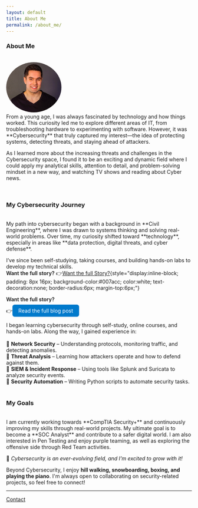 ```yaml
---
layout: default
title: About Me
permalink: /about_me/
---
```


### **About Me**

<br>
<img src="/assets/IMG_20220307_112617.jpg" width="150px" style="border-radius: 50%;" alt="James">

<br>
From a young age, I was always fascinated by technology and how things worked. This curiosity led me to explore different areas of IT, from troubleshooting hardware to experimenting with software. However, it was **Cybersecurity** that truly captured my interest—the idea of protecting systems, detecting threats, and staying ahead of attackers.  


As I learned more about the increasing threats and challenges in the Cybersecurity space, I found it to be an exciting and dynamic field where I could apply my analytical skills, attention to detail, and problem-solving mindset in a new way, and watching TV shows and reading about Cyber news. 

<br>

### **My Cybersecurity Journey**
<br>
My path into cybersecurity began with a background in **Civil Engineering**, where I was drawn to systems thinking and solving real-world problems. Over time, my curiosity shifted toward **technology**, especially in areas like **data protection, digital threats, and cyber defense**.

I’ve since been self-studying, taking courses, and building hands-on labs to develop my technical skills.<br>
<span style="font-weight:600;">Want the full story?</span>
👉[Want the full Story?](_posts/2025-03-26-my-cyber-journey.md){style="display:inline-block; padding: 8px 16px; background-color:#007acc; color:white; text-decoration:none; border-radius:6px; margin-top:6px;"}

<span style="font-weight:600;">Want the full story?</span> <br>
👉<a href="_posts/2025-03-26-my-cyber-journey.md" style="display:inline-block; padding: 8px 16px; background-color:#007acc; color:white; text-decoration:none; border-radius:6px; margin-top:6px;">Read the full blog post</a>

I began learning cybersecurity through self-study, online courses, and hands-on labs. Along the way, I gained experience in:
<br><br>
  🔹 **Network Security** – Understanding protocols, monitoring traffic, and detecting anomalies.  
  🔹 **Threat Analysis** – Learning how attackers operate and how to defend against them.  
  🔹 **SIEM & Incident Response** – Using tools like Splunk and Suricata to analyze security events.  
  🔹 **Security Automation** – Writing Python scripts to automate security tasks.
<br><br>

### **My Goals**  
<br>
I am currently working towards **CompTIA Security+** and continuously improving my skills through real-world projects. My ultimate goal is to become a **SOC Analyst** and contribute to a safer digital world. I am also interested in Pen Testing and enjoy purple teaming, as well as exploring the offensive side through Red Team activities.

🚀 *Cybersecurity is an ever-evolving field, and I’m excited to grow with it!* 


Beyond Cybersecurity, I enjoy **hill walking, snowboarding, boxing, and playing the piano**. I'm always open to collaborating on security-related projects, so feel free to connect!

---
[Contact](contact.md)  




